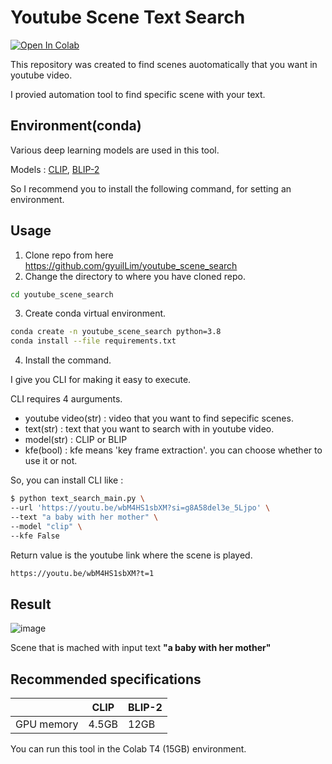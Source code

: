 # Youtube Scene Text Search

[![Open In Colab](https://colab.research.google.com/assets/colab-badge.svg)](https://colab.research.google.com/github/gyuilLim/youtube_scene_search/blob/main/text_search_main.ipynb)

This repository was created to find scenes auotomatically that you want in youtube video.

I provied automation tool to find specific scene with your text.

## Environment(conda)

Various deep learning models are used in this tool.

 Models : [CLIP](https://github.com/openai/CLIP), [BLIP-2](https://github.com/salesforce/LAVIS/tree/main/projects/blip2)

 So I recommend you to install the following command, for setting an environment.


## Usage

1. Clone repo from here https://github.com/gyuilLim/youtube_scene_search
2. Change the directory to where you have cloned repo.

```bash
cd youtube_scene_search
```
3. Create conda virtual environment.
```bash
conda create -n youtube_scene_search python=3.8
conda install --file requirements.txt
```

4. Install the command.

I give you CLI for making it easy to execute.

CLI requires 4 aurguments.

* youtube video(str) : video that you want to find sepecific scenes.
* text(str) : text that you want to search with in youtube video.
* model(str) : CLIP or BLIP
* kfe(bool) : kfe means 'key frame extraction'. you can choose whether to use it or not.

So, you can install CLI like :

```bash
$ python text_search_main.py \
--url 'https://youtu.be/wbM4HS1sbXM?si=g8A58del3e_5Ljpo' \
--text "a baby with her mother" \
--model "clip" \
--kfe False
```

Return value is the youtube link where the scene is played.

```bash
https://youtu.be/wbM4HS1sbXM?t=1
```
## Result

![image](https://github.com/gyuilLim/youtube_scene_search/assets/50009192/b58ffbee-d5d8-495a-a003-8784a76978b3)

Scene that is mached with input text **"a baby with her mother"**


## Recommended specifications

||CLIP|BLIP-2|
|---|---|---|
|GPU memory|4.5GB|12GB|

You can run this tool in the Colab T4 (15GB) environment.
